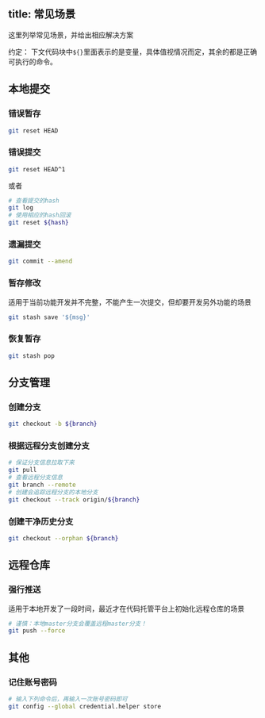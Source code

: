 title: 常见场景
---

这里列举常见场景，并给出相应解决方案

约定： 下文代码块中`${}`里面表示的是变量，具体值视情况而定，其余的都是正确可执行的命令。

## 本地提交

### 错误暂存

```sh
git reset HEAD
```

### 错误提交

```sh
git reset HEAD^1
```

或者

``` sh
# 查看提交的hash
git log
# 使用相应的hash回滚
git reset ${hash}
```

### 遗漏提交

```sh
git commit --amend
```

### 暂存修改

适用于当前功能开发并不完整，不能产生一次提交，但却要开发另外功能的场景

``` sh
git stash save '${msg}'
```

### 恢复暂存

```sh
git stash pop
```

## 分支管理

### 创建分支

```sh
git checkout -b ${branch}
```

### 根据远程分支创建分支

```sh
# 保证分支信息拉取下来
git pull
# 查看远程分支信息
git branch --remote
# 创建会追踪远程分支的本地分支
git checkout --track origin/${branch}
```

### 创建干净历史分支

```sh
git checkout --orphan ${branch}
```

## 远程仓库

### 强行推送

适用于本地开发了一段时间，最近才在代码托管平台上初始化远程仓库的场景

```sh
# 谨慎：本地master分支会覆盖远程master分支！
git push --force
```

## 其他

### 记住账号密码

```sh
# 输入下列命令后，再输入一次账号密码即可
git config --global credential.helper store
```


